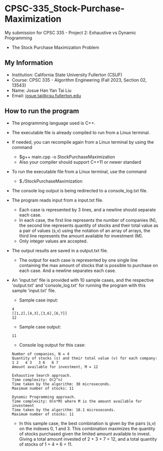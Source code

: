 # CPSC-335_Stock-Purchase-Maximization #

My submission for CPSC 335 - Project 2: Exhaustive vs Dynamic Programming
* The Stock Purchase Maximization Problem

## My Information ##

* Institution: California State University Fullerton (CSUF)
* Course: CPSC 335 - Algorithm Engineering (Fall 2023, Section 02, 13543)
* Name: Josue Han Yan Tai Liu
* Email: josue.tai@csu.fullerton.edu

## How to run the program ##

* The programming language used is C++.
* The executable file is already compiled to run from a Linux terminal.
* If needed, you can recompile again from a Linux terminal by using the command
    - $g++ main.cpp -o StockPurchaseMaximization
    - Also your compiler should support C++11 or newer standard
* To run the executable file from a Linux terminal, use the command
    - $./StockPurchaseMaximization
* The console log output is being redirected to a console_log.txt file.
* The program reads input from a input.txt file.
    - Each case is represented by 3 lines, and a newline should separate each case.
    - In each case, the first line represents the number of companies (N), the second line represents quantity of stocks and their total value as a pair of values (s,v) using the notation of an array of arrays, the third line represents the amount available for investment (M).
    - Only integer values are accepted.
* The output results are saved in a output.txt file.
    - The output for each case is represented by one single line containing the max amount of stocks that is possible to purchase on each case. And a newline separates each case.
* An 'input.txt' file is provided with 10 sample cases, and the respective 'output.txt' and 'console_log.txt' for running the program with this sample 'input.txt' file.
    - Sample case input:

    ```
    4
    [[1,2],[4,3],[3,6],[6,7]]
    12
    ```

    - Sample case output:

    ```
    11
    ```

    - Console log output for this case:

    ```
    Number of companies, N = 4
    Quantity of stocks (s) and their total value (v) for each company:
    1 2   4 3   3 6   6 7  
    Amount available for investment, M = 12

    Exhaustive Search approach.
    Time complexity: O(2^n)
    Time taken by the algorithm: 38 microseconds.
    Maximum number of stocks: 11

    Dynamic Programming approach.
    Time complexity: O(n*M) where M is the amount available for investment
    Time taken by the algorithm: 18.1 microseconds.
    Maximum number of stocks: 11
    ```
    - In this sample case, the best combination is given by the pairs (s,v) on the indexes 0, 1 and 3. This combination maximizes the quantity of stocks purchased given the limited amount available to invest. Giving a total amount invested of 2 + 3 + 7 = 12, and a total quantity of stocks of 1 + 4 + 6 = 11.